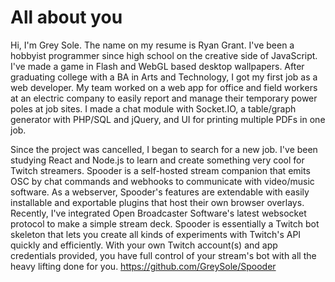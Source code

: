 # All about you #

Hi, I'm Grey Sole. The name on my resume is Ryan Grant. I've been a hobbyist programmer since high school on the creative side of JavaScript. I've made a game in Flash and WebGL based desktop wallpapers. After graduating college with a BA in Arts and Technology, I got my first job as a web developer. My team worked on a web app for office and field workers at an electric company to easily report and manage their temporary power poles at job sites. I made a chat module with Socket.IO, a table/graph generator with PHP/SQL and jQuery, and UI for printing multiple PDFs in one job.

Since the project was cancelled, I began to search for a new job. I've been studying React and Node.js to learn and create something very cool for Twitch streamers. Spooder is a self-hosted stream companion that emits OSC by chat commands and webhooks to communicate with video/music software. As a webserver, Spooder's features are extendable with easily installable and exportable plugins that host their own browser overlays. Recently, I've integrated Open Broadcaster Software's latest websocket protocol to make a simple stream deck. Spooder is essentially a Twitch bot skeleton that lets you create all kinds of experiments with Twitch's API quickly and efficiently. With your own Twitch account(s) and app credentials provided, you have full control of your stream's bot with all the heavy lifting done for you.
https://github.com/GreySole/Spooder